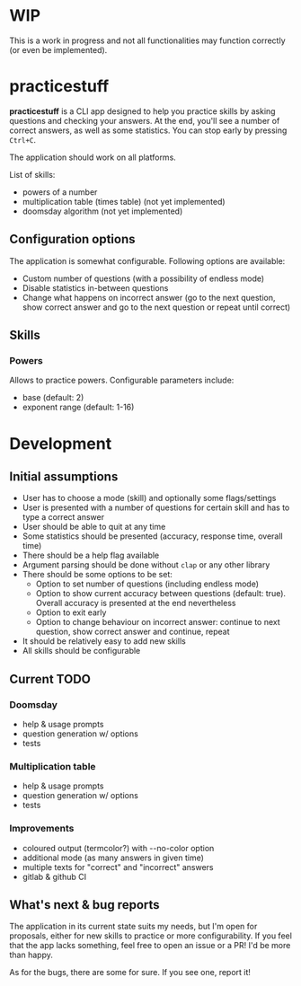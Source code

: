 # WIP

This is a work in progress and not all functionalities may function correctly (or even be implemented).

# practicestuff

**practicestuff** is a CLI app designed to help you practice skills by asking questions and checking your answers. At the end, you'll see a number of correct answers, as well as some statistics. You can stop early by pressing `Ctrl+C`.

The application should work on all platforms.

List of skills:

- powers of a number
- multiplication table (times table) (not yet implemented)
- doomsday algorithm (not yet implemented)

## Configuration options

The application is somewhat configurable. Following options are available:

- Custom number of questions (with a possibility of endless mode)
- Disable statistics in-between questions
- Change what happens on incorrect answer (go to the next question, show correct answer and go to the next question or repeat until correct)

## Skills

### Powers

Allows to practice powers. Configurable parameters include:

- base (default: 2)
- exponent range (default: 1-16)

# Development

## Initial assumptions

- User has to choose a mode (skill) and optionally some flags/settings
- User is presented with a number of questions for certain skill and has to type a correct answer
- User should be able to quit at any time
- Some statistics should be presented (accuracy, response time, overall time)
- There should be a help flag available
- Argument parsing should be done without `clap` or any other library
- There should be some options to be set:
    - Option to set number of questions (including endless mode)
    - Option to show current accuracy between questions (default: true). Overall accuracy is presented at the end nevertheless
    - Option to exit early
    - Option to change behaviour on incorrect answer: continue to next question, show correct answer and continue, repeat
- It should be relatively easy to add new skills
- All skills should be configurable

## Current TODO

### Doomsday

- help & usage prompts
- question generation w/ options
- tests

### Multiplication table

- help & usage prompts
- question generation w/ options
- tests

### Improvements

- coloured output (termcolor?) with --no-color option
- additional mode (as many answers in given time)
- multiple texts for "correct" and "incorrect" answers
- gitlab & github CI

## What's next & bug reports

The application in its current state suits my needs, but I'm open for proposals, either for new skills to practice or more configurability. If you feel that the app lacks something, feel free to open an issue or a PR! I'd be more than happy.

As for the bugs, there are some for sure. If you see one, report it!

